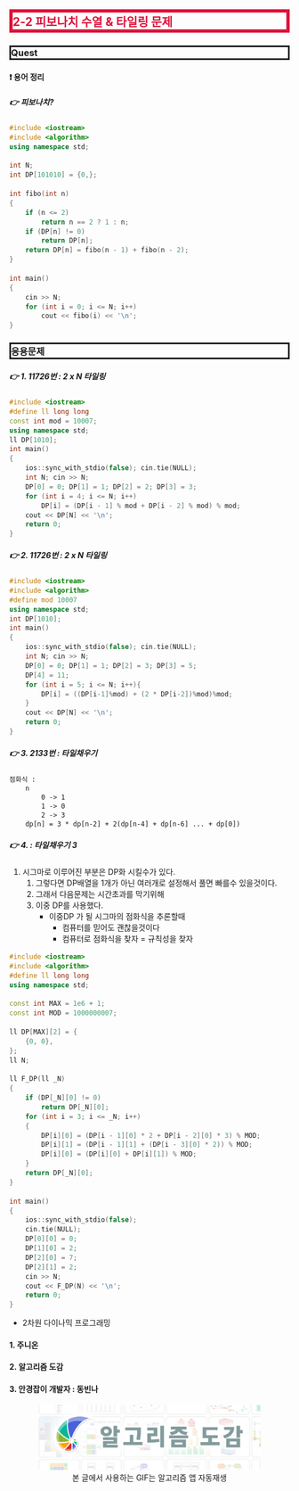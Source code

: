 <style>
.imgOption{
    display:flex;
    justify-content:center;
    align-items:center;
    height: 600px; 
}
h2{
    font-weight :bold;
    border : 6px solid #DC143C;
    color : #DC143C !important;
}
h3 {
    font-weight :bold;
    border : 3px solid ;
}
</style>
<!-- 
## 1-5 트로미노 퍼즐
### Quest
#### ❗ 용어 정리
##### 👉 트로미노란?

#### ❗ 입력과 출력
* input 
    : m(보드의 크기) = 4
    row(X위치) = 1 
    col(X위치) = 1

* output 
    : 배열에 트로미노의 번호를 출력

#### ❗ ㄴ, ㄱ (숫자가 적힌 트로미노)로 보드를 채우자
##### 👉 트로미노 퍼즐 분할정복

* [Divide] : 사분면으로 분할 X가 없는 사분면 모서리 채우기
* [Conquer] : 채워진 네개의 사분면 호출

[파이썬 코드](./코드/트로미노.py)
[ C++ 코드](./코드/트로미노.cpp)

### 참고



#### 1. 주니온
#### 2. 알고리즘 도감

<p align="center"> 
  <img src="../2022-02-03-14-55-34.png" alt="text" width=400px />
  <br>본 글에서 사용하는 GIF는 알고리즘 앱 자동재생
</p>
-->

## 2-2 피보나치 수열 & 타일링 문제
### Quest
#### ❗ 용어 정리
##### 👉 피보나치?
```cpp
#include <iostream>
#include <algorithm>
using namespace std;

int N;
int DP[101010] = {0,};

int fibo(int n)
{
    if (n <= 2)
        return n == 2 ? 1 : n;
    if (DP[n] != 0)
        return DP[n];
    return DP[n] = fibo(n - 1) + fibo(n - 2);
}

int main()
{
    cin >> N;
    for (int i = 0; i <= N; i++)
        cout << fibo(i) << '\n';
}
```

### 응용문제
##### 👉 1. 11726번 : 2 x N 타일링
```cpp
#include <iostream>
#define ll long long
const int mod = 10007;
using namespace std;
ll DP[1010];
int main()
{
	ios::sync_with_stdio(false); cin.tie(NULL);
	int N; cin >> N;
	DP[0] = 0; DP[1] = 1; DP[2] = 2; DP[3] = 3;
	for (int i = 4; i <= N; i++)
		DP[i] = (DP[i - 1] % mod + DP[i - 2] % mod) % mod;
	cout << DP[N] << '\n';
	return 0;
}
```
##### 👉 2. 11726번 : 2 x N 타일링
```cpp
#include <iostream>
#include <algorithm>
#define mod 10007
using namespace std;
int DP[1010];
int main()
{
	ios::sync_with_stdio(false); cin.tie(NULL);
	int N; cin >> N;
	DP[0] = 0; DP[1] = 1; DP[2] = 3; DP[3] = 5;
	DP[4] = 11;
	for (int i = 5; i <= N; i++){
		DP[i] = ((DP[i-1]%mod) + (2 * DP[i-2])%mod)%mod;
	}
	cout << DP[N] << '\n';
	return 0;
}

```
##### 👉 3. 2133번 : 타일채우기
```
점화식 : 
    n
        0 -> 1
        1 -> 0
        2 -> 3
    dp[n] = 3 * dp[n-2] + 2(dp[n-4] + dp[n-6] ... + dp[0]) 
```

##### 👉 4.  : 타일채우기 3

1. 시그마로 이루어진 부분은 DP화 시킬수가 있다.
   1. 그렇다면 DP배열을 1개가 아닌 여러개로 설정해서 풀면 빠를수 있을것이다.
    2. 그래서 다음문제는 시간초과를 막기위해
    3. 이중 DP를 사용했다.
        * 이중DP 가 될 시그마의 점화식을 추론할때
           * 컴퓨터를 믿어도 괜찮을것이다 
           * 컴퓨터로 점화식을 찾자 = 규칙성을 찾자
```cpp
#include <iostream>
#include <algorithm>
#define ll long long
using namespace std;

const int MAX = 1e6 + 1;
const int MOD = 1000000007;

ll DP[MAX][2] = {
    {0, 0},
};
ll N;

ll F_DP(ll _N)
{
    if (DP[_N][0] != 0)
        return DP[_N][0];
    for (int i = 3; i <= _N; i++)
    {
        DP[i][0] = (DP[i - 1][0] * 2 + DP[i - 2][0] * 3) % MOD;
        DP[i][1] = (DP[i - 1][1] + (DP[i - 3][0] * 2)) % MOD;
        DP[i][0] = (DP[i][0] + DP[i][1]) % MOD;
    }
    return DP[_N][0];
}

int main()
{
    ios::sync_with_stdio(false);
    cin.tie(NULL);
    DP[0][0] = 0;
    DP[1][0] = 2;
    DP[2][0] = 7;
    DP[2][1] = 2;
    cin >> N;
    cout << F_DP(N) << '\n';
    return 0;
}
```

* 2차원 다이나믹 프로그래밍

#### 1. 주니온
#### 2. 알고리즘 도감
#### 3. 안경잡이 개발자 : 동빈나
<p align="center"> 
  <img src="../2022-02-03-14-55-34.png" alt="text" width=400px />
  <br>본 글에서 사용하는 GIF는 알고리즘 앱 자동재생
</p>